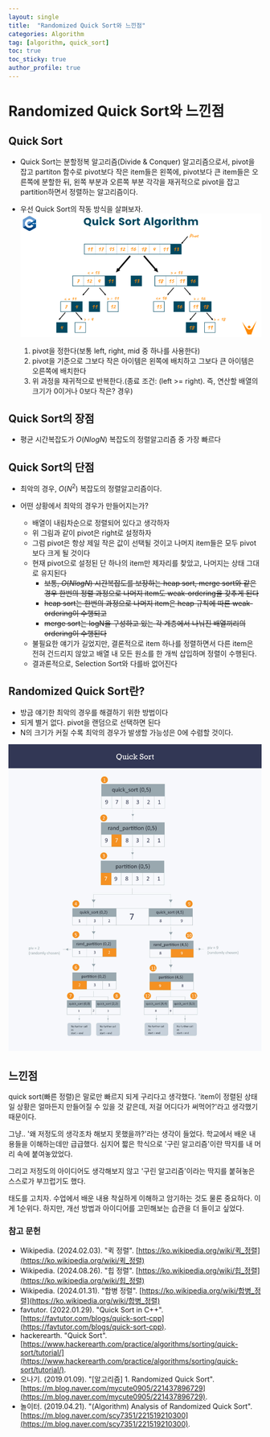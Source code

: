 ```yaml
---
layout: single
title:  "Randomized Quick Sort와 느낀점"
categories: Algorithm
tag: [algorithm, quick_sort]
toc: true
toc_sticky: true
author_profile: true
---
```


# Randomized Quick Sort와 느낀점
## Quick Sort
- Quick Sort는 분할정복 알고리즘(Divide & Conquer) 알고리즘으로서, pivot을 잡고 partiton 함수로 pivot보다 작은 item들은 왼쪽에, pivot보다 큰 item들은 오른쪽에 분할한 뒤, 왼쪽 부분과 오른쪽 부분 각각을 재귀적으로 pivot을 잡고 partition하면서 정렬하는 알고리즘이다.

- 우선 Quick Sort의 작동 방식을 살펴보자.
![quick_sort](/images/2024-10-04-randomized_quick_sort/quick_sort_algorithm.png)
    1. pivot을 정한다(보통 left, right, mid 중 하나를 사용한다)
    2. pivot을 기준으로 그보다 작은 아이템은 왼쪽에 배치하고 그보다 큰 아이템은 오른쪽에 배치한다
    3. 위 과정을 재귀적으로 반복한다.(종료 조건: (left >= right). 즉, 연산할 배열의 크기가 0이거나 0보다 작은? 경우)

## Quick Sort의 장점
- 평균 시간복잡도가 $O(NlogN)$ 복잡도의 정렬알고리즘 중 가장 빠르다

## Quick Sort의 단점
- 최악의 경우, $O(N^2)$ 복잡도의 정렬알고리즘이다.

- 어떤 상황에서 최악의 경우가 만들어지는가?
    - 배열이 내림차순으로 정렬되어 있다고 생각하자
    - 위 그림과 같이 pivot은 right로 설정하자
    - 그럼 pivot은 항상 제일 작은 값이 선택될 것이고 나머지 item들은 모두 pivot보다 크게 될 것이다
    - 현재 pivot으로 설정된 단 하나의 item만 제자리를 찾았고, 나머지는 상태 그대로 유지된다
        - ~~보통, $O(NlogN)$ 시간복잡도를 보장하는 heap sort, merge sort와 같은 경우 한번의 정렬 과정으로 나머지 item도 weak-ordering을 갖추게 된다~~
        - ~~heap sort는 한번의 과정으로 나머지 item은 heap 규칙에 따른 weak-ordering이 수행되고~~
        - ~~merge sort는 logN을 구성하고 있는 각 계층에서 나눠진 배열끼리의 ordering이 수행된다~~
    - 불필요한 얘기가 길었지만, 결론적으로 item 하나를 정렬하면서 다른 item은 전혀 건드리지 않았고 배열 내 모든 원소를 한 개씩 삽입하며 정렬이 수행된다.
    - 결과론적으로, Selection Sort와 다를바 없어진다

## Randomized Quick Sort란?
- 방금 얘기한 최악의 경우를 해결하기 위한 방법이다
- 되게 별거 없다. pivot을 랜덤으로 선택하면 된다
- N의 크기가 커질 수록 최악의 경우가 발생할 가능성은 0에 수렴할 것이다.

![randomized_quick_sort](/images/2024-10-04-randomized_quick_sort/randomized_quick_sort.jpg)

## 느낀점
quick sort(빠른 정렬)은 말로만 빠르지 되게 구리다고 생각했다. 'item이 정렬된 상태일 상황은 얼마든지 만들어질 수 있을 것 같은데, 저걸 어디다가 써먹어?'라고 생각했기 때문이다.

그냥.. '왜 저정도의 생각조차 해보지 못했을까?'라는 생각이 들었다. 학교에서 배운 내용들을 이해하는데만 급급했다. 심지어 짧은 학식으로 '구린 알고리즘'이란 딱지를 내 머리 속에 붙여놓았었다.

그리고 저정도의 아이디어도 생각해보지 않고 '구린 알고리즘'이라는 딱지를 붙혀놓은 스스로가 부끄럽기도 했다.

태도를 고치자. 수업에서 배운 내용 착실하게 이해하고 암기하는 것도 물론 중요하다. 이게 1순위다. 하지만, 개선 방법과 아이디어를 고민해보는 습관을 더 들이고 싶었다.


### 참고 문헌
- Wikipedia. (2024.02.03). "퀵 정렬". [https://ko.wikipedia.org/wiki/퀵_정렬](https://ko.wikipedia.org/wiki/퀵_정렬)
- Wikipedia. (2024.08.26). "힙 정렬". [https://ko.wikipedia.org/wiki/힙_정렬](https://ko.wikipedia.org/wiki/힙_정렬)
- Wikipedia. (2024.01.31). "합병 정렬". [https://ko.wikipedia.org/wiki/합병_정렬](https://ko.wikipedia.org/wiki/합병_정렬)
- favtutor. (2022.01.29). "Quick Sort in C++". [https://favtutor.com/blogs/quick-sort-cpp](https://favtutor.com/blogs/quick-sort-cpp).
- hackerearth. "Quick Sort". [https://www.hackerearth.com/practice/algorithms/sorting/quick-sort/tutorial/](https://www.hackerearth.com/practice/algorithms/sorting/quick-sort/tutorial/).
- 오나기. (2019.01.09). "[알고리즘] 1. Randomized Quick Sort". [https://m.blog.naver.com/mycute0905/221437896729](https://m.blog.naver.com/mycute0905/221437896729).
- 놀이터. (2019.04.21). "(Algorithm) Analysis of Randomized Quick Sort". [https://m.blog.naver.com/scy7351/221519210300](https://m.blog.naver.com/scy7351/221519210300).
